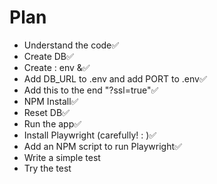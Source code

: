 # Plan
- Understand the code✅
- Create DB✅
- Create : env &✅
- Add DB_URL to .env and add PORT to .env✅
- Add this to the end "?ssl=true"✅
- NPM Install✅
- Reset DB✅
- Run the app✅
- Install Playwright (carefully! : )✅
- Add an NPM script to run Playwright✅
- Write a simple test
- Try the test